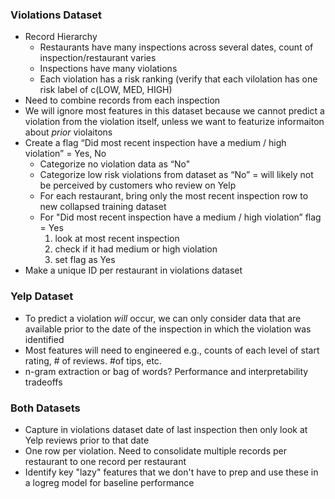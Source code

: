 ### Violations Dataset
* Record Hierarchy
  * Restaurants have many inspections across several dates, count of inspection/restaurant varies
  * Inspections have many violations
  * Each violation has a risk ranking (verify that each vilolation has one risk label of c(LOW, MED, HIGH)
* Need to combine records from each inspection
* We will ignore most features in this dataset because we cannot predict a violation from the violation itself, unless we want to featurize informaiton about *prior* violaitons
* Create a flag “Did most recent inspection have a medium / high violation” = Yes, No
  * Categorize no violation data as “No"
  * Categorize low risk violations from dataset as “No” = will likely not be perceived by customers who review on Yelp 
  * For each restaurant, bring only the most recent inspection row to new collapsed training dataset
  * For "Did most recent inspection have a medium / high violation” flag = Yes
	   1) look at most recent inspection
	   2) check if it had medium or high violation
	   3) set flag as Yes
* Make a unique ID per restaurant in violations dataset

### Yelp Dataset
* To predict a violation *will* occur, we can only consider data that are available prior to the date of the inspection in which the violation was identified 
* Most features will need to engineered e.g., counts of each level of start rating, # of reviews. #of tips, etc.
* n-gram extraction or bag of words? Performance and interpretability tradeoffs
  
### Both Datasets
* Capture in violations dataset date of last inspection then only look at Yelp reviews prior to that date
* One row per violation. Need to consolidate multiple records per restaurant to one record per restaurant
* Identify key "lazy" features that we don't have to prep and use these in a logreg model for baseline performance
